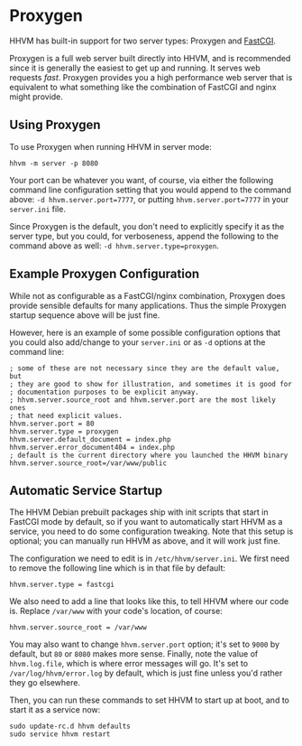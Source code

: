 # Proxygen

HHVM has built-in support for two server types: Proxygen and [FastCGI](/docs/hhvm/advanced-usage/fastCGI).

Proxygen is a full web server built directly into HHVM, and is recommended since it is generally the easiest to get up and running. It serves web requests *fast*.  Proxygen provides you a high performance web server that is equivalent to what something like the combination of FastCGI and nginx might provide.

## Using Proxygen

To use Proxygen when running HHVM in server mode:

```
hhvm -m server -p 8080
```

Your port can be whatever you want, of course, via either the following command line configuration setting that you would append to the command above: `-d hhvm.server.port=7777`, or putting `hhvm.server.port=7777` in your `server.ini` file.

Since Proxygen is the default, you don't need to explicitly specify it as the server type, but you could, for verboseness, append the following to the command above as well: `-d hhvm.server.type=proxygen`.

## Example Proxygen Configuration

While not as configurable as a FastCGI/nginx combination, Proxygen does provide sensible defaults for many applications. Thus the simple Proxygen startup sequence above will be just fine.

However, here is an example of some possible configuration options that you could also add/change to your `server.ini` or as `-d` options at the command line:

```
; some of these are not necessary since they are the default value, but
; they are good to show for illustration, and sometimes it is good for
; documentation purposes to be explicit anyway.
; hhvm.server.source_root and hhvm.server.port are the most likely ones
; that need explicit values.
hhvm.server.port = 80
hhvm.server.type = proxygen
hhvm.server.default_document = index.php
hhvm.server.error_document404 = index.php
; default is the current directory where you launched the HHVM binary
hhvm.server.source_root=/var/www/public
```

## Automatic Service Startup

The HHVM Debian prebuilt packages ship with init scripts that start in FastCGI mode by default, so if you want to automatically start HHVM as a service, you need to do some configuration tweaking. Note that this setup is optional; you can manually run HHVM as above, and it will work just fine.

The configuration we need to edit is in `/etc/hhvm/server.ini`. We first need to remove the following line which is in that file by default:

```
hhvm.server.type = fastcgi
```

We also need to add a line that looks like this, to tell HHVM where our code is. Replace `/var/www` with your code's location, of course:

```
hhvm.server.source_root = /var/www
```

You may also want to change `hhvm.server.port` option; it's set to `9000` by default, but `80` or `8080` makes more sense. Finally, note the value of `hhvm.log.file`, which is where error messages will go. It's set to `/var/log/hhvm/error.log` by default, which is just fine unless you'd rather they go elsewhere.

Then, you can run these commands to set HHVM to start up at boot, and to start it as a service now:

```
sudo update-rc.d hhvm defaults
sudo service hhvm restart
```
